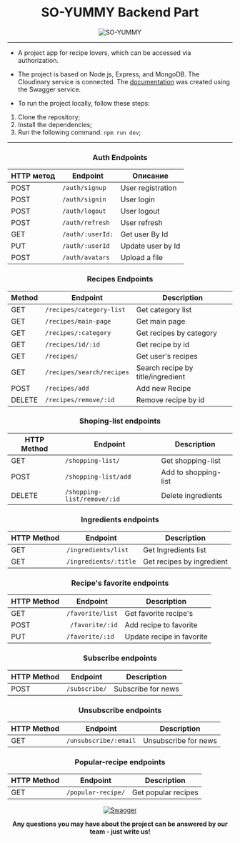  <div align="center">

# SO-YUMMY Backend Part
![SO-YUMMY](https://res.cloudinary.com/dbcvume5y/image/upload/v1681084557/20230410025245_pc5btv.png)
</div>

---

- A project app for recipe lovers, which can be accessed via authorization.

- The project is based on Node.js, Express, and MongoDB. The Cloudinary service is connected. The [documentation](https://y-3wt8.onrender.com/api-docs/) was created using the Swagger service.

- To run the project locally, follow these steps:

1. Clone the repository;
2. Install the dependencies;
3. Run the following command: `npm run dev`;
----
<div align="center">

### Auth Endpoints

| HTTP метод | Endpoint                | Описание                        |
|-----------|------------------------|--------------------------------|
| POST      | `/auth/signup`           | User registration       |
| POST      | `/auth/signin`           | User login    |
| POST      | `/auth/logout`           | User logout       |
| POST      | `/auth/refresh`          | User refresh          |
| GET       | `/auth/:userId:`         | Get user By Id    |
| PUT       | `/auth/:userId`         | Update user by Id    |
| POST      | `/auth/avatars`          | Upload a file  |


### Recipes Endpoints

| Method | Endpoint                | Description                   |
| ------ | -----------------------| ----------------------------- |
| GET    | `/recipes/category-list` | Get category list             |
| GET    | `/recipes/main-page`     | Get main page                  |
| GET    | `/recipes/:category`    | Get recipes by category       |
| GET    | `/recipes/id/:id`       | Get recipe by id              |
| GET    | `/recipes/`              | Get user's recipes            |
| GET    | `/recipes/search/recipes`| Search recipe by title/ingredient |
| POST   | `/recipes/add`           | Add new Recipe                 |
| DELETE | `/recipes/remove/:id`   | Remove recipe by id            |




### Shoping-list endpoints      

HTTP Method | Endpoint                       | Description
-----------| ------------------------------| ----------------------------
GET        | `/shopping-list/`             | Get shopping-list
POST       | `/shopping-list/add`          | Add to shopping-list
DELETE     | `/shopping-list/remove/:id`  | Delete ingredients




### Ingredients endpoints

| HTTP Method                | Endpoint             | Description |
| -----------------------| ------------------------| ----------- |
|GET  | `/ingredients/list`     | Get Ingredients list         |
|GET  | `/ingredients/:title` | Get recipes by ingredient         |




### Recipe's favorite endpoints


| HTTP Method   | Endpoint   | Description   |
| -------------| ---------| --------------|
|GET    | `/favorite/list`   | Get favorite recipe's   |
|POST   |` /favorite/:id`   | Add recipe to favorite   |
|PUT    | `/favorite/:id`   | Update recipe in favorite   |




### Subscribe endpoints


| HTTP Method      | Endpoint          | Description |
|---------------|----------------------|-------------|
| POST | `/subscribe/`    | Subscribe for news        |




### Unsubscribe endpoints


| HTTP Method              | Endpoint           | Description |
| ---------------------| ----------------------| ----------- |
| GET | `/unsubscribe/:email` | Unsubscribe for news         |




### Popular-recipe endpoints


HTTP Method | Endpoint | Description|
------------|----------|------------|
GET         | `/popular-recipe/` | Get popular recipes|



[![Swagger](https://res.cloudinary.com/dbcvume5y/image/upload/v1681079866/2023-04-10_013619_zh7eij.jpg)](https://y-3wt8.onrender.com/api-docs/)


**Any questions you may have about the project can be answered by our team - just write us!**

</div>